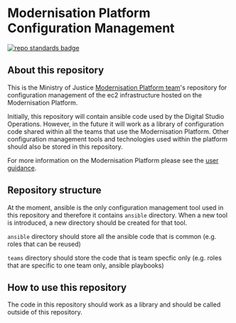 # Modernisation Platform Configuration Management
[![repo standards badge](https://img.shields.io/badge/dynamic/json?color=blue&style=for-the-badge&logo=github&label=MoJ%20Compliant&query=%24.result&url=https%3A%2F%2Foperations-engineering-reports.cloud-platform.service.justice.gov.uk%2Fapi%2Fv1%2Fcompliant_public_repositories%2Fmodernisation-platform-configuration-management)](https://operations-engineering-reports.cloud-platform.service.justice.gov.uk/public-github-repositories.html#modernisation-platform-configuration-management "Link to report")

## About this repository

This is the Ministry of Justice [Modernisation Platform team](https://github.com/orgs/ministryofjustice/teams/modernisation-platform)'s repository for configuration management of the ec2 infrastructure hosted on the Modernisation Platform.

Initially, this repository will contain ansible code used by the Digital Studio Operations. However, in the future it will work as a library of configuration code shared within all the teams that use the Modernisation Platform. Other configuration management tools and technologies used within the platform should also be stored in this repository.

For more information on the Modernisation Platform please see the [user guidance](https://user-guide.modernisation-platform.service.justice.gov.uk).

## Repository structure

At the moment, ansible is the only configuration management tool used in this repository and therefore it contains `ansible` directory.
When a new tool is introduced, a new directory should be created for that tool.

`ansible` directory should store all the ansible code that is common (e.g. roles that can be reused)

`teams` directory should store the code that is team specfic only (e.g. roles that are specific to one team only, ansible playbooks)

## How to use this repository

The code in this repository should work as a library and should be called outside of this repository.
